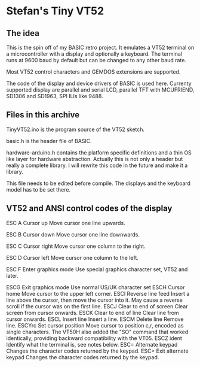 # Stefan's Tiny VT52

## The idea

This is the spin off of my BASIC retro project. It emulates a VT52 terminal on a microcontroller 
with a display and optionally a keyboard. The terminal runs at 9600 baud by default but can be 
changed to any other baud rate.

Most VT52 control characters and GEMDOS extensions are supported.

The code of the display and device drivers of BASIC is used here. Currenty supported display are 
parallel and serial LCD, parallel TFT with MCUFRIEND, SD1306 and SD1963, SPI ILIs like 9488. 

## Files in this archive 

TinyVT52.ino is the program source of the VT52 sketch. 

basic.h is the header file of BASIC.

hardware-arduino.h contains the platform specific definitions and a thin OS like layer for hardware abstraction. Actually this is not only a header but really a complete library. I will rewrite this code in the future and make it a library.

This file needs to be edited before compile. The displays and the keyboard model has to be set there. 

## VT52 and ANSI control codes of the display 

ESC A	Cursor up	Move cursor one line upwards.

ESC B	Cursor down	Move cursor one line downwards.

ESC C	Cursor right	Move cursor one column to the right.

ESC D	Cursor left	Move cursor one column to the left.

ESC F	Enter graphics mode	Use special graphics character set, VT52 and later.

ESCG	Exit graphics mode	Use normal US/UK character set
ESCH	Cursor home	Move cursor to the upper left corner.
ESCI	Reverse line feed	Insert a line above the cursor, then move the cursor into it.
May cause a reverse scroll if the cursor was on the first line.
ESCJ	Clear to end of screen	Clear screen from cursor onwards.
ESCK	Clear to end of line	Clear line from cursor onwards.
ESCL	Insert line	Insert a line.
ESCM	Delete line	Remove line.
ESCYrc	Set cursor position	Move cursor to position c,r, encoded as single characters.
The VT50H also added the "SO" command that worked identically,
providing backward compatibility with the VT05.
ESCZ	ident	Identify what the terminal is, see notes below.
ESC=	Alternate keypad	Changes the character codes returned by the keypad.
ESC>	Exit alternate keypad	Changes the character codes returned by the keypad.

